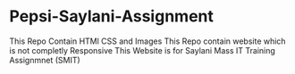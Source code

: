 # Pepsi-Saylani-Assignment
This Repo Contain HTMl CSS and Images 
This Repo contain website which is not completly Responsive
This Website is for Saylani Mass IT Training Assignmnet (SMIT)
